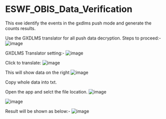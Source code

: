 # ESWF_OBIS_Data_Verification
This exe identify the events in the gxdlms push mode and generate the counts results. 

Use the GXDLMS translator for all push data decryption. 
Steps to proceed:-
![image](https://github.com/user-attachments/assets/9bea3130-2d06-4010-831a-2a8cd1974869)

GXDLMS Translator setting:-
![image](https://github.com/user-attachments/assets/12218b48-06c8-406c-8c32-0a7c7cdb1e13)


Click to translate:
![image](https://github.com/user-attachments/assets/751e458e-6834-489f-b662-d305f08fd1cf)

This will show data on the right 
![image](https://github.com/user-attachments/assets/b03d705a-82f1-45ac-80cc-82ef1ecc8941)

Copy whole data into txt.

Open the app and selct the file location. 
![image](https://github.com/user-attachments/assets/4cc23eb6-bc02-4571-aeb3-f3521bcea02d)

![image](https://github.com/user-attachments/assets/eed854d5-027d-4c34-9b6d-31956aa09bc3)

Result will be shown as below:-
![image](https://github.com/user-attachments/assets/3a2a3a9b-4203-45b9-85b3-6c05e5baf244)
